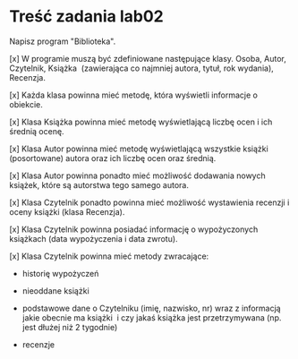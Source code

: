# Treść zadania lab02

Napisz program "Biblioteka".

[x] W programie muszą być zdefiniowane następujące klasy. Osoba, Autor, Czytelnik, Książka  (zawierająca co najmniej autora, tytuł, rok wydania), Recenzja.

[x] Każda klasa powinna mieć metodę, która wyświetli informacje o obiekcie.

[x] Klasa Książka powinna mieć metodę wyświetlającą liczbę ocen i ich średnią ocenę.

[x] Klasa Autor powinna mieć metodę wyświetlającą wszystkie książki (posortowane) autora oraz ich liczbę ocen oraz średnią.

[x] Klasa Autor powinna ponadto mieć możliwość dodawania nowych książek, które są autorstwa tego samego autora.

[x] Klasa Czytelnik ponadto powinna mieć możliwość wystawienia recenzji i oceny książki (klasa Recenzja).

[x] Klasa Czytelnik powinna posiadać informację o wypożyczonych książkach (data wypożyczenia i data zwrotu).

[x] Klasa Czytelnik powinna mieć metody zwracające:

- historię wypożyczeń

- nieoddane książki

- podstawowe dane o Czytelniku (imię, nazwisko, nr) wraz z informacją jakie obecnie ma książki  i czy jakaś książka jest przetrzymywana (np. jest dłużej niż 2 tygodnie)

- recenzje
